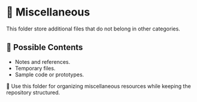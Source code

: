 # 📂 Miscellaneous

This folder store additional files that do not belong in other categories.

## 📂 Possible Contents
- Notes and references.
- Temporary files.
- Sample code or prototypes.

📌 Use this folder for organizing miscellaneous resources while keeping the repository structured.
